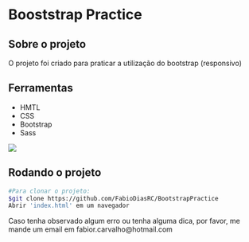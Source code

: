 <h1>Booststrap Practice</h1>

## Sobre o projeto
<p>O projeto foi criado para praticar a utilização do bootstrap (responsivo)</p>

## Ferramentas
<ul>
    <li>HMTL</li>
    <li>CSS</li>
    <li>Bootstrap</li>
    <li>Sass</li>
</ul>

<img src='./img/preview.gif'></img>

## Rodando o projeto

```bash
#Para clonar o projeto:
$git clone https://github.com/FabioDiasRC/BootstrapPractice
Abrir 'index.html' em um navegador
```
<p>Caso tenha observado algum erro ou tenha alguma dica, por favor, me mande um email em fabior.carvalho@hotmail.com</p>